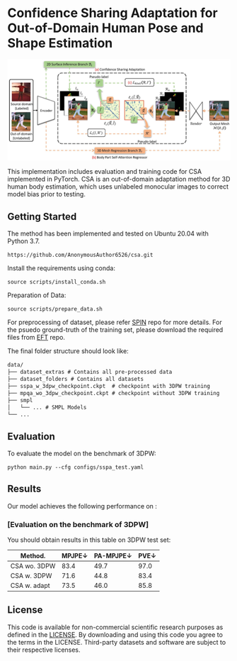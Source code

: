 

# Confidence Sharing Adaptation for Out-of-Domain Human Pose and Shape Estimation


![framework](/assets/fig1.jpg)

This implementation includes evaluation and training code for CSA implemented in PyTorch. CSA is an out-of-domain adaptation method for 3D human body estimation, which uses unlabeled monocular images to correct model bias prior to testing.

## Getting Started

The method has been implemented and tested on Ubuntu 20.04 with Python 3.7.

```Clone the repo:
https://github.com/AnonymousAuthor6526/csa.git
```

Install the requirements using conda:
```shell
source scripts/install_conda.sh
```

Preparation of Data:
```shell
source scripts/prepare_data.sh
```

For preprocessing of dataset, please refer [SPIN](https://github.com/nkolot/SPIN) repo for more details. For the psuedo ground-truth of the training set, please download the required files from [EFT](https://github.com/facebookresearch/eft) repo.

The final folder structure should look like:
```shell
data/
├── dataset_extras # Contains all pre-processed data
├── dataset_folders # Contains all datasets
├── sspa_w_3dpw_checkpoint.ckpt  # checkpoint with 3DPW training
├── mpqa_wo_3dpw_checkpoint.ckpt # checkpoint without 3DPW training
├── smpl 
│   └── ... # SMPL Models
└── ...
```

## Evaluation

To evaluate the model on the benchmark of 3DPW:

```eval
python main.py --cfg configs/sspa_test.yaml
```

## Results

Our model achieves the following performance on :

### [Evaluation on the benchmark of 3DPW]

You should obtain results in this table on 3DPW test set:

| Method.            |    MPJPE↓       |    PA-MPJPE↓   |      PVE↓     |
| ------------------ |---------------- | -------------- | ------------- |
| CSA wo. 3DPW       |     83.4        |      49.7      |      97.0     |
| CSA w. 3DPW        |     71.6        |      44.8      |      83.4     |
| CSA w. adapt       |     73.5        |      46.0      |      85.8     |


## License
This code is available for non-commercial scientific research purposes as defined in the [LICENSE](https://github.com/AnonymousAuthor6526/mpqa/blob/main/LICENSE). By downloading and using this code you agree to the terms in the LICENSE. Third-party datasets and software are subject to their respective licenses.
